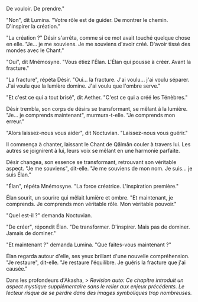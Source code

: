 De vouloir.
De prendre."

"Non",
dit Lumina.
"Votre rôle est de guider.
De montrer le chemin.
D'inspirer la création."

"La création ?"
Désir s'arrêta,
comme si ce mot
avait touché quelque chose en elle.
"Je... je me souviens.
Je me souviens d'avoir créé.
D'avoir tissé des mondes
avec le Chant."

"Oui",
dit Mnémosyne.
"Vous étiez l'Élan.
L'Élan qui pousse à créer.
Avant la fracture."

"La fracture",
répéta Désir.
"Oui... la fracture.
J'ai voulu... j'ai voulu séparer.
J'ai voulu que la lumière domine.
J'ai voulu que l'ombre serve."

"Et c'est ce qui a tout brisé",
dit Aether.
"C'est ce qui a créé
les Ténèbres."

Désir trembla,
son corps de désirs
se transformant,
se mêlant à la lumière.
"Je... je comprends maintenant",
murmura-t-elle.
"Je comprends mon erreur."

"Alors laissez-nous vous aider",
dit Noctuvian.
"Laissez-nous vous guérir."

Il commença à chanter,
laissant le Chant de Qālmān
couler à travers lui.
Les autres se joignirent à lui,
leurs voix se mêlant
en une harmonie parfaite.

Désir changea,
son essence se transformant,
retrouvant son véritable aspect.
"Je me souviens",
dit-elle.
"Je me souviens de mon nom.
Je suis... je suis Élan."

"Élan",
répéta Mnémosyne.
"La force créatrice.
L'inspiration première."

Élan sourit,
un sourire qui mêlait
lumière et ombre.
"Et maintenant,
je comprends.
Je comprends mon véritable rôle.
Mon véritable pouvoir."

"Quel est-il ?"
demanda Noctuvian.

"De créer",
répondit Élan.
"De transformer.
D'inspirer.
Mais pas de dominer.
Jamais de dominer."

"Et maintenant ?"
demanda Lumina.
"Que faites-vous maintenant ?"

Élan regarda autour d'elle,
ses yeux brillant
d'une nouvelle compréhension.
"Je restaure",
dit-elle.
"Je restaure l'équilibre.
Je guéris la fracture
que j'ai causée."

Dans les profondeurs d'Akasha, > _Revision auto: Ce chapitre introduit un aspect mystique supplémentaire sans le relier aux enjeux précédents. Le lecteur risque de se perdre dans des images symboliques trop nombreuses._
